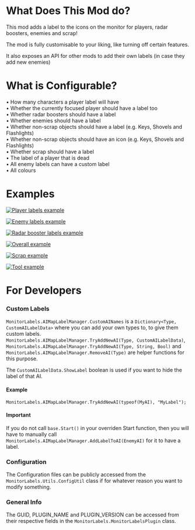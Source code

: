 # What Does This Mod do?

This mod adds a label to the icons on the monitor for players, radar boosters, enemies and scrap!

The mod is fully customisable to your liking, like turning off certain features.

It also exposes an API for other mods to add their own labels (in case they add new enemies)

# What is Configurable?

• How many characters a player label will have  
• Whether the currently focused player should have a label too  
• Whether radar boosters should have a label  
• Whether enemies should have a label  
• Whether non-scrap objects should have a label (e.g. Keys, Shovels and Flashlights)  
• Whether non-scrap objects should have an icon (e.g. Keys, Shovels and Flashlights)  
• Whether scrap should have a label  
• The label of a player that is dead  
• All enemy labels can have a custom label  
• All colours  

# Examples
[![Player labels example](/Examples/ManyPlayer.png?raw=true)](https://github.com/Danny-vD/Mods-LethalCompany-MonitorLabels)

[![Enemy labels example](/Examples/EnemyLabels.png?raw=true)](https://github.com/Danny-vD/Mods-LethalCompany-MonitorLabels)

[![Radar booster labels example](/Examples/RadarBoosterLabels.png?raw=true)](https://github.com/Danny-vD/Mods-LethalCompany-MonitorLabels)

[![Overall example](/Examples/OveralExample.png?raw=true)](https://github.com/Danny-vD/Mods-LethalCompany-MonitorLabels)

[![Scrap example](/Examples/ScrapExample.png?raw=true)](https://github.com/Danny-vD/Mods-LethalCompany-MonitorLabels)

[![Tool example](/Examples/ToolLabelExample.png?raw=true)](https://github.com/Danny-vD/Mods-LethalCompany-MonitorLabels)

# For Developers
### Custom Labels
`MonitorLabels.AIMapLabelManager.CustomAINames` is a `Dictionary<Type, CustomAILabelData>` where you can add your own types to, to give them custom labels.  
`MonitorLabels.AIMapLabelManager.TryAddNewAI(Type, CustomAILabelData)`, `MonitorLabels.AIMapLabelManager.TryAddNewAI(Type, String, Bool)` and `MonitorLabels.AIMapLabelManager.RemoveAI(Type)` are helper functions for this purpose.  

The `CustomAILabelData.ShowLabel` boolean is used if you want to hide the label of that AI.

#### Example
`MonitorLabels.AIMapLabelManager.TryAddNewAI(typeof(MyAI), "MyLabel");`

#### Important
If you do not call `base.Start()` in your overriden Start function, then you will have to manually call `MonitorLabels.AIMapLabelManager.AddLabelToAI(EnemyAI)` for it to have a label.

### Configuration
The Configuration files can be publicly accessed from the `MonitorLabels.Utils.ConfigUtil` class if for whatever reason you want to modify something.

### General Info
The GUID, PLUGIN_NAME and PLUGIN_VERSION can be accessed from their respective fields in the `MonitorLabels.MonitorLabelsPlugin` class.
